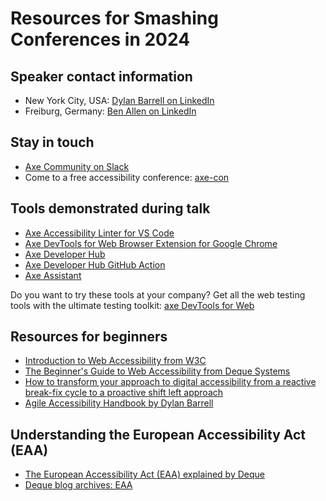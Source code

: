 # Resources for Smashing Conferences in 2024

## Speaker contact information

* New York City, USA: [Dylan Barrell on LinkedIn](https://www.linkedin.com/in/dylanbarrell/)
* Freiburg, Germany: [Ben Allen on LinkedIn](https://www.linkedin.com/in/benallen81/)

## Stay in touch

* [Axe Community on Slack](https://accessibility.deque.com/axe-community)
* Come to a free accessibility conference: [axe-con](https://www.deque.com/axe-con/)

## Tools demonstrated during talk

* [Axe Accessibility Linter for VS Code](https://marketplace.visualstudio.com/items?itemName=deque-systems.vscode-axe-linter)
* [Axe DevTools for Web Browser Extension for Google Chrome](https://chromewebstore.google.com/detail/axe-devtools-web-accessib/lhdoppojpmngadmnindnejefpokejbdd?pli=1)
* [Axe Developer Hub](https://www.deque.com/axe/developer-hub/)
* [Axe Developer Hub GitHub Action](https://docs.deque.com/developer-hub/2/en/dh-github-action)
* [Axe Assistant](https://dequeuniversity.com/introducing-axe-assistant)

Do you want to try these tools at your company? Get all the web testing tools with the ultimate testing toolkit: [axe DevTools for Web](https://www.deque.com/axe/devtools/web-accessibility/)

## Resources for beginners

* [Introduction to Web Accessibility from W3C](https://www.w3.org/WAI/fundamentals/accessibility-intro/)
* [The Beginner's Guide to Web Accessibility from Deque Systems](https://www.deque.com/web-accessibility-beginners-guide/)
* [How to transform your approach to digital accessibility from a reactive break-fix cycle to a proactive shift left approach](https://www.deque.com/blog/transform-digital-accessibility-from-a-reactive-break-fix-to-a-proactive-shift-left/)
* [Agile Accessibility Handbook by Dylan Barrell](https://accessibility.deque.com/agile-accessibility-handbook)

## Understanding the European Accessibility Act (EAA)

* [The European Accessibility Act (EAA) explained by Deque](https://www.deque.com/european-accessibility-act-eaa-compliance/)
* [Deque blog archives: EAA](https://www.deque.com/blog/tag/eaa/)
